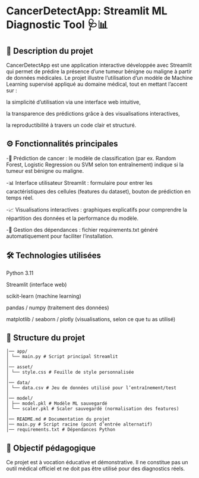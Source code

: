 # CancerDetectApp: Streamlit ML Diagnostic Tool 🩺📊

## 📌 Description du projet

CancerDetectApp est une application interactive développée avec Streamlit qui permet de prédire la présence d’une tumeur bénigne ou maligne à partir de données médicales.
Le projet illustre l’utilisation d’un modèle de Machine Learning supervisé appliqué au domaine médical, tout en mettant l’accent sur :

la simplicité d’utilisation via une interface web intuitive,

la transparence des prédictions grâce à des visualisations interactives,

la reproductibilité à travers un code clair et structuré.

## ⚙️ Fonctionnalités principales

-🧬 Prédiction de cancer : le modèle de classification (par ex. Random Forest, Logistic Regression ou SVM selon ton entraînement) indique si la tumeur est bénigne ou maligne.

-📊 Interface utilisateur Streamlit : formulaire pour entrer les caractéristiques des cellules (features du dataset), bouton de prédiction en temps réel.

-📈 Visualisations interactives : graphiques explicatifs pour comprendre la répartition des données et la performance du modèle.

-💾 Gestion des dépendances : fichier requirements.txt généré automatiquement pour faciliter l’installation.

## 🛠️ Technologies utilisées

Python 3.11

Streamlit (interface web)

scikit-learn (machine learning)

pandas / numpy (traitement des données)

matplotlib / seaborn / plotly (visualisations, selon ce que tu as utilisé)

## 📂 Structure du projet

```Streamlit-App-Cancer/
│── app/
│ └── main.py # Script principal Streamlit
│
│── asset/
│ └── style.css # Feuille de style personnalisée
│
│── data/
│ └── data.csv # Jeu de données utilisé pour l’entraînement/test
│
│── model/
│ ├── model.pkl # Modèle ML sauvegardé
│ └── scaler.pkl # Scaler sauvegardé (normalisation des features)
│
│── README.md # Documentation du projet
│── main.py # Script racine (point d’entrée alternatif)
│── requirements.txt # Dépendances Python
````
## 🎯 Objectif pédagogique

Ce projet est à vocation éducative et démonstrative.
Il ne constitue pas un outil médical officiel et ne doit pas être utilisé pour des diagnostics réels.
